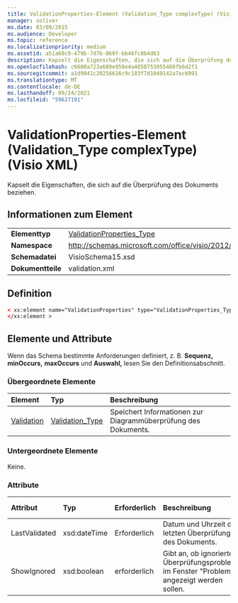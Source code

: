 ```yaml
---
title: ValidationProperties-Element (Validation_Type complexType) (Visio XML)
manager: soliver
ms.date: 03/09/2015
ms.audience: Developer
ms.topic: reference
ms.localizationpriority: medium
ms.assetid: a51a60c9-479b-7d7b-860f-bb46fc8b4d63
description: Kapselt die Eigenschaften, die sich auf die Überprüfung des Dokuments beziehen.
ms.openlocfilehash: c6608a723a689e958e4a4858753055480fb6d2f1
ms.sourcegitcommit: a1d9041c20256616c9c183f7d1049142a7ac6991
ms.translationtype: MT
ms.contentlocale: de-DE
ms.lasthandoff: 09/24/2021
ms.locfileid: "59627191"
---
```

# <a name="validationproperties-element-validation_type-complextype-visio-xml"></a>ValidationProperties-Element (Validation_Type complexType) (Visio XML)

Kapselt die Eigenschaften, die sich auf die Überprüfung des Dokuments beziehen.
  
## <a name="element-information"></a>Informationen zum Element

|||
|:-----|:-----|
|**Elementtyp** <br/> |[ValidationProperties_Type](validationproperties_type-complextypevisio-xml.md) <br/> |
|**Namespace** <br/> |http://schemas.microsoft.com/office/visio/2012/main  <br/> |
|**Schemadatei** <br/> |VisioSchema15.xsd  <br/> |
|**Dokumentteile** <br/> |validation.xml  <br/> |
   
## <a name="definition"></a>Definition

```XML
< xs:element name="ValidationProperties" type="ValidationProperties_Type" minOccurs="0" maxOccurs="1" >
</xs:element >
```

## <a name="elements-and-attributes"></a>Elemente und Attribute

Wenn das Schema bestimmte Anforderungen definiert, z. B. **Sequenz,** **minOccurs,** **maxOccurs** und **Auswahl,** lesen Sie den Definitionsabschnitt. 
  
### <a name="parent-elements"></a>Übergeordnete Elemente

|**Element**|**Typ**|**Beschreibung**|
|:-----|:-----|:-----|
|[Validation](validation-elementvisio-xml.md) <br/> |[Validation_Type](validation_type-complextypevisio-xml.md) <br/> |Speichert Informationen zur Diagrammüberprüfung des Dokuments.  <br/> |
   
### <a name="child-elements"></a>Untergeordnete Elemente

Keine.
  
### <a name="attributes"></a>Attribute

|**Attribut**|**Typ**|**Erforderlich**|**Beschreibung**|**Mögliche Werte**|
|:-----|:-----|:-----|:-----|:-----|
|LastValidated  <br/> |xsd:dateTime  <br/> |Erforderlich  <br/> |Datum und Uhrzeit der letzten Überprüfung des Dokuments.  <br/> |Werte des Typs "xsd:dateTime".  <br/> |
|ShowIgnored  <br/> |xsd:boolean  <br/> |erforderlich  <br/> |Gibt an, ob ignorierte Überprüfungsprobleme im Fenster "Probleme" angezeigt werden sollen.  <br/> |Werte des Typs "xsd:boolean".  <br/> |
   

